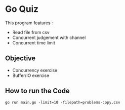 # Go Quiz

This program features :

- Read file from csv
- Concurrent judgement with channel
- Concurrent time limit

## Objective

- Concurrency exercise
- Buffer/IO exercise

## How to run the Code

```text
go run main.go -limit=10 -filepath=problems-copy.csv
```
